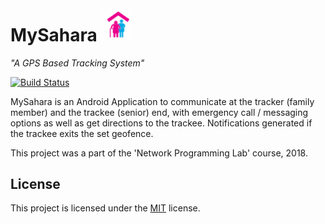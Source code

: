 # MySahara <img src="app/src/main/res/drawable/logo.png" alt="logo" width="50"/>
*"A GPS Based Tracking System"*

[![Build Status](https://travis-ci.org/gavindsouza/MySahara.svg?branch=master)](https://travis-ci.org/gavindsouza/MySahara)

MySahara is an Android Application to communicate at the tracker (family member) and the trackee (senior) end, with emergency call / messaging options as well as get directions to the trackee. Notifications generated if the trackee exits the set geofence.

This project was a part of the 'Network Programming Lab' course, 2018. 

License
-------

This project is licensed under the [MIT] license.

[MIT]: LICENSE
[logo]: /app/src/main/res/drawable/logo.png
